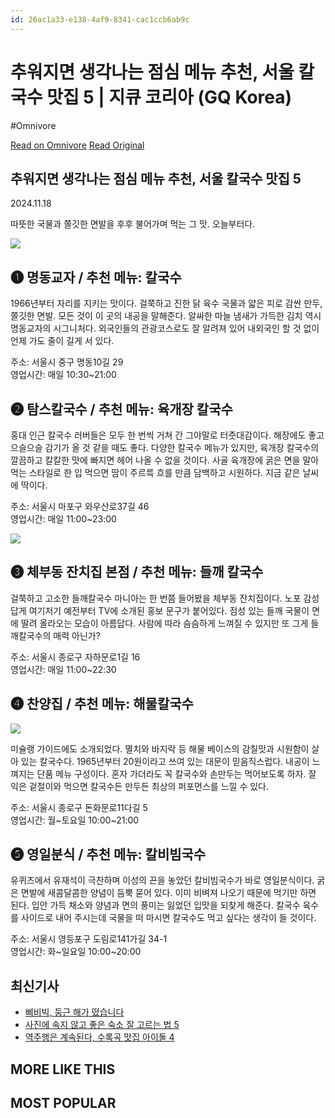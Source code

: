 ```yaml
---
id: 26ac1a33-e138-4af9-8341-cac1ccb6ab9c
---
```


# 추워지면 생각나는 점심 메뉴 추천, 서울 칼국수 맛집 5 | 지큐 코리아 (GQ Korea)
#Omnivore
 
[Read on Omnivore](https://omnivore.app/me/https-www-gqkorea-co-kr-2024-11-18-ec-b-6-94-ec-9-b-8-c-ec-a-7-8-1934234422b)
[Read Original](https://www.gqkorea.co.kr/2024/11/18/%EC%B6%94%EC%9B%8C%EC%A7%80%EB%A9%B4-%EC%83%9D%EA%B0%81%EB%82%98%EB%8A%94-%EC%A0%90%EC%8B%AC-%EB%A9%94%EB%89%B4-%EC%B6%94%EC%B2%9C-%EC%84%9C%EC%9A%B8-%EC%B9%BC%EA%B5%AD%EC%88%98-%EB%A7%9B%EC%A7%91-5/)
 
## 추워지면 생각나는 점심 메뉴 추천, 서울 칼국수 맛집 5

2024.11.18

따뜻한 국물과 쫄깃한 면발을 후후 불어가며 먹는 그 맛. 오늘부터다.

![](https://proxy-prod.omnivore-image-cache.app/1280x668,sY185Bewe6HP7wC0Xs8-EPgzc5mL99uD9IoRAu4UckHM/https://img.gqkorea.co.kr/gq/2024/11/style_673aa3d6d991c.jpg)

## **❶ 명동교자 / 추천 메뉴: 칼국수**

1966년부터 자리를 지키는 맛이다. 걸쭉하고 진한 닭 육수 국물과 얇은 피로 감싼 만두, 쫄깃한 면발. 모든 것이 이 곳의 내공을 말해준다. 알싸한 마늘 냄새가 가득한 김치 역시 명동교자의 시그니처다. 외국인들의 관광코스로도 잘 알려져 있어 내외국인 할 것 없이 언제 가도 줄이 길게 서 있다.

주소: 서울시 중구 명동10길 29  
영업시간: 매일 10:30\~21:00

## **❷ 탐스칼국수 / 추천 메뉴: 육개장 칼국수**

홍대 인근 칼국수 러버들은 모두 한 번씩 거쳐 간 그야말로 터줏대감이다. 해장에도 좋고 으슬으슬 감기가 올 것 같을 때도 좋다. 다양한 칼국수 메뉴가 있지만, 육개장 칼국수의 깔끔하고 칼칼한 맛에 빠지면 헤어 나올 수 없을 것이다. 사골 육개장에 굵은 면을 말아먹는 스타일로 한 입 먹으면 땀이 주르륵 흐를 만큼 담백하고 시원하다. 지금 같은 날씨에 딱이다.

주소: 서울시 마포구 와우산로37길 46  
영업시간: 매일 11:00\~23:00

![](https://proxy-prod.omnivore-image-cache.app/1280x960,s8qTG93Ksc44o8kHeIOwuKUCLv9MOe28R53tRKVbkSv4/https://img.gqkorea.co.kr/gq/2024/11/style_673aa3e5e3ce5.jpg)

## **❸ 체부동 잔치집 본점 / 추천 메뉴: 들깨 칼국수**

걸쭉하고 고소한 들깨칼국수 마니아는 한 번쯤 들어봤을 체부동 잔치집이다. 노포 감성답게 여기저기 예전부터 TV에 소개된 홍보 문구가 붙어있다. 점성 있는 들깨 국물이 면에 딸려 올라오는 모습이 아름답다. 사람에 따라 슴슴하게 느껴질 수 있지만 또 그게 들깨칼국수의 매력 아닌가?

주소: 서울시 종로구 자하문로1길 16  
영업시간: 매일 11:00\~22:30

## **❹ 찬양집 / 추천 메뉴: 해물칼국수**

![](https://proxy-prod.omnivore-image-cache.app/1280x960,swLGVcFYsXGfUEkUQavr1WCShSH1Fc0Te-IXxipJcvxs/https://img.gqkorea.co.kr/gq/2024/11/style_673aa3e06ac49.jpg)

미슐랭 가이드에도 소개되었다. 멸치와 바지락 등 해물 베이스의 감칠맛과 시원함이 살아 있는 칼국수다. 1965년부터 20원이라고 쓰여 있는 대문이 믿음직스럽다. 내공이 느껴지는 단품 메뉴 구성이다. 혼자 가더라도 꼭 칼국수와 손만두는 먹어보도록 하자. 잘 익은 겉절이와 먹으면 칼국수든 만두든 최상의 퍼포먼스를 느낄 수 있다.

주소: 서울시 종로구 돈화문로11다길 5  
영업시간: 월\~토요일 10:00\~21:00

## **❺ 영일분식 / 추천 메뉴: 칼비빔국수**

유퀴즈에서 유재석이 극찬하며 이성의 끈을 놓았던 칼비빔국수가 바로 영일분식이다. 굵은 면발에 새콤달콤한 양념이 듬뿍 묻어 있다. 이미 비벼져 나오기 때문에 먹기만 하면 된다. 입안 가득 채소와 양념과 면의 풍미는 잃었던 입맛을 되찾게 해준다. 칼국수 육수를 사이드로 내어 주시는데 국물을 떠 마시면 칼국수도 먹고 싶다는 생각이 들 것이다.

주소: 서울시 영등포구 도림로141가길 34-1  
영업시간: 화\~일요일 10:00\~20:00

## 최신기사

* [삐비빅, 둥근 해가 떴습니다](https://www.gqkorea.co.kr/2024/11/16/%ec%82%90%eb%b9%84%eb%b9%85-%eb%91%a5%ea%b7%bc-%ed%95%b4%ea%b0%80-%eb%96%b4%ec%8a%b5%eb%8b%88%eb%8b%a4/)
* [사진에 속지 않고 좋은 숙소 잘 고르는 법 5](https://www.gqkorea.co.kr/2024/11/18/%ec%82%ac%ec%a7%84%ec%97%90-%ec%86%8d%ec%a7%80-%ec%95%8a%ea%b3%a0-%ec%a2%8b%ec%9d%80-%ec%88%99%ec%86%8c-%ec%9e%98-%ea%b3%a0%eb%a5%b4%eb%8a%94-%eb%b2%95-5/)
* [역주행은 계속된다, 수록곡 맛집 아이돌 4](https://www.gqkorea.co.kr/2024/11/13/%ec%97%ad%ec%a3%bc%ed%96%89%ec%9d%80-%ea%b3%84%ec%86%8d%eb%90%9c%eb%8b%a4-%ec%88%98%eb%a1%9d%ea%b3%a1-%eb%a7%9b%ec%a7%91-%ec%95%84%ec%9d%b4%eb%8f%8c-4/)

## MORE LIKE THIS

## MOST POPULAR